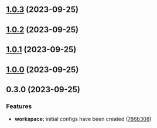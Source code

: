 ## [1.0.3](https://github.com/Yurchishin/anylint/compare/prettier-config-v1.0.2...prettier-config-v1.0.3) (2023-09-25)

## [1.0.2](https://github.com/Yurchishin/anylint/compare/prettier-config-v1.0.1...prettier-config-v1.0.2) (2023-09-25)

## [1.0.1](https://github.com/Yurchishin/anylint/compare/prettier-config-v1.0.0...prettier-config-v1.0.1) (2023-09-25)

## [1.0.0](https://github.com/Yurchishin/anylint/compare/prettier-config-v0.3.1...prettier-config-v1.0.0) (2023-09-25)

## 0.3.0 (2023-09-25)

### Features

- **workspace:** initial configs have been created ([786b308](https://github.com/Yurchishin/anylint/commit/4cb568a744e417a749644a8df5be243db2a9861f))
